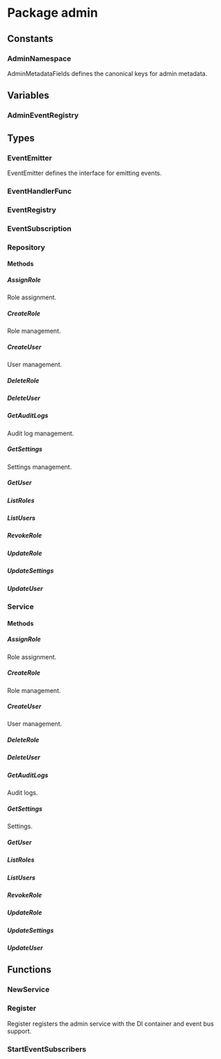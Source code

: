 # Package admin

## Constants

### AdminNamespace

AdminMetadataFields defines the canonical keys for admin metadata.

## Variables

### AdminEventRegistry

## Types

### EventEmitter

EventEmitter defines the interface for emitting events.

### EventHandlerFunc

### EventRegistry

### EventSubscription

### Repository

#### Methods

##### AssignRole

Role assignment.

##### CreateRole

Role management.

##### CreateUser

User management.

##### DeleteRole

##### DeleteUser

##### GetAuditLogs

Audit log management.

##### GetSettings

Settings management.

##### GetUser

##### ListRoles

##### ListUsers

##### RevokeRole

##### UpdateRole

##### UpdateSettings

##### UpdateUser

### Service

#### Methods

##### AssignRole

Role assignment.

##### CreateRole

Role management.

##### CreateUser

User management.

##### DeleteRole

##### DeleteUser

##### GetAuditLogs

Audit logs.

##### GetSettings

Settings.

##### GetUser

##### ListRoles

##### ListUsers

##### RevokeRole

##### UpdateRole

##### UpdateSettings

##### UpdateUser

## Functions

### NewService

### Register

Register registers the admin service with the DI container and event bus support.

### StartEventSubscribers
